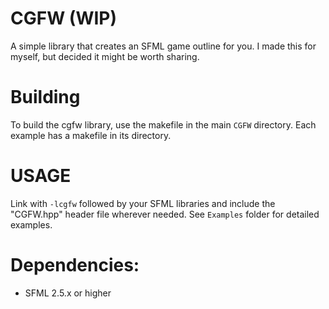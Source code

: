 # CGFW (WIP)
A simple library that creates an SFML game outline for you. I made this for myself, but decided it might be worth sharing.

# Building
To build the cgfw library, use the makefile
in the  main `CGFW` directory. Each example
has a makefile in its directory.

# USAGE
Link with `-lcgfw` followed by your SFML libraries
and include the "CGFW.hpp" header file wherever
needed.  See `Examples` folder for detailed
examples.

# Dependencies:
* SFML 2.5.x or higher